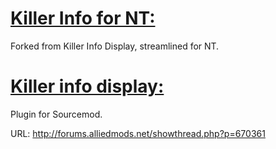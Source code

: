 # <ins>Killer Info for NT:</ins>

Forked from Killer Info Display, streamlined for NT.


# <ins>Killer info display:</ins>

Plugin for Sourcemod.

URL: http://forums.alliedmods.net/showthread.php?p=670361
